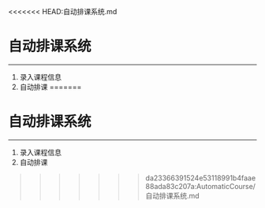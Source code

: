 <<<<<<< HEAD:自动排课系统.md
# 自动排课系统 #

----------
1. 录入课程信息
2. 自动排课
=======
# 自动排课系统 #

----------
1. 录入课程信息
2. 自动排课
>>>>>>> da23366391524e53118991b4faae88ada83c207a:AutomaticCourse/自动排课系统.md
